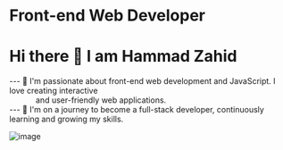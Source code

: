 # Front-end Web Developer
# Hi there 👋 I am Hammad Zahid

--- 🌟 I'm passionate about front-end web development and JavaScript. I love creating interactive <br> &nbsp;&nbsp;&nbsp;&nbsp;&nbsp;&nbsp;&nbsp;&nbsp;&nbsp;&nbsp;&nbsp;
        and user-friendly web applications. <br>
--- 🚀 I'm on a journey to become a full-stack developer, continuously learning and growing my skills.

![image](https://github.com/freekmurze/freekmurze/blob/master/dino.gif)

